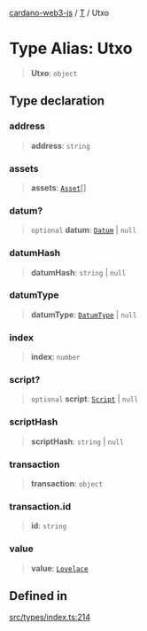 [cardano-web3-js](../../../index.md) / [T](../index.md) / Utxo

# Type Alias: Utxo

> **Utxo**: `object`

## Type declaration

### address

> **address**: `string`

### assets

> **assets**: [`Asset`](Asset.md)[]

### datum?

> `optional` **datum**: [`Datum`](Datum.md) \| `null`

### datumHash

> **datumHash**: `string` \| `null`

### datumType

> **datumType**: [`DatumType`](DatumType.md) \| `null`

### index

> **index**: `number`

### script?

> `optional` **script**: [`Script`](Script.md) \| `null`

### scriptHash

> **scriptHash**: `string` \| `null`

### transaction

> **transaction**: `object`

### transaction.id

> **id**: `string`

### value

> **value**: [`Lovelace`](Lovelace.md)

## Defined in

[src/types/index.ts:214](https://github.com/xray-network/cardano-web3-js/blob/0efa60054f9e70c553f4bc789b93f1afba32576f/src/types/index.ts#L214)
